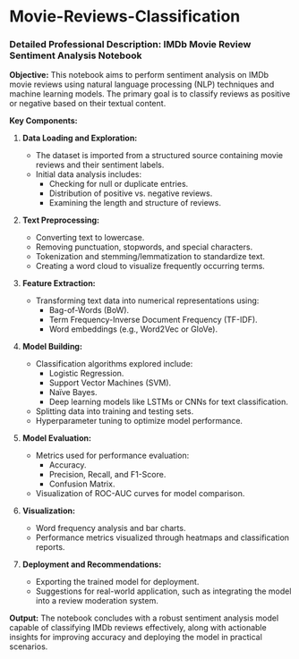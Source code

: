 # Movie-Reviews-Classification
### Detailed Professional Description: IMDb Movie Review Sentiment Analysis Notebook

**Objective:**
This notebook aims to perform sentiment analysis on IMDb movie reviews using natural language processing (NLP) techniques and machine learning models. The primary goal is to classify reviews as positive or negative based on their textual content.

**Key Components:**

1. **Data Loading and Exploration:**
   - The dataset is imported from a structured source containing movie reviews and their sentiment labels.
   - Initial data analysis includes:
     - Checking for null or duplicate entries.
     - Distribution of positive vs. negative reviews.
     - Examining the length and structure of reviews.

2. **Text Preprocessing:**
   - Converting text to lowercase.
   - Removing punctuation, stopwords, and special characters.
   - Tokenization and stemming/lemmatization to standardize text.
   - Creating a word cloud to visualize frequently occurring terms.

3. **Feature Extraction:**
   - Transforming text data into numerical representations using:
     - Bag-of-Words (BoW).
     - Term Frequency-Inverse Document Frequency (TF-IDF).
     - Word embeddings (e.g., Word2Vec or GloVe).

4. **Model Building:**
   - Classification algorithms explored include:
     - Logistic Regression.
     - Support Vector Machines (SVM).
     - Naïve Bayes.
     - Deep learning models like LSTMs or CNNs for text classification.
   - Splitting data into training and testing sets.
   - Hyperparameter tuning to optimize model performance.

5. **Model Evaluation:**
   - Metrics used for performance evaluation:
     - Accuracy.
     - Precision, Recall, and F1-Score.
     - Confusion Matrix.
   - Visualization of ROC-AUC curves for model comparison.

6. **Visualization:**
   - Word frequency analysis and bar charts.
   - Performance metrics visualized through heatmaps and classification reports.

7. **Deployment and Recommendations:**
   - Exporting the trained model for deployment.
   - Suggestions for real-world application, such as integrating the model into a review moderation system.

**Output:**
The notebook concludes with a robust sentiment analysis model capable of classifying IMDb reviews effectively, along with actionable insights for improving accuracy and deploying the model in practical scenarios.
